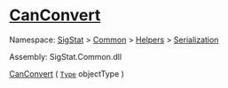 # [CanConvert](./DistanceFunctionJsonConverter-100664042.md)

Namespace: [SigStat]() > [Common](./../../../README.md) > [Helpers](./../../README.md) > [Serialization](./../README.md)

Assembly: SigStat.Common.dll

[CanConvert](./DistanceFunctionJsonConverter-100664042.md) ( [`Type`](https://docs.microsoft.com/en-us/dotnet/api/System.Type) objectType )	
